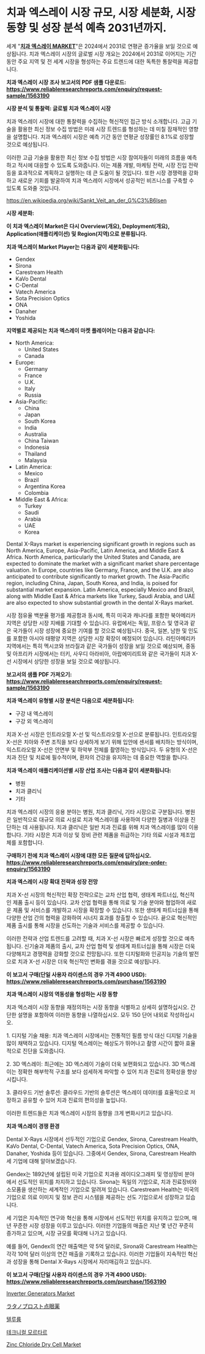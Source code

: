 <p><h1>치과 엑스레이 시장 규모, 시장 세분화, 시장 동향 및 성장 분석 예측 2031년까지.</h1></p><p>세계 "<strong><a href="https://www.reliableresearchreports.com/dental-x-rays-r1563190">치과 엑스레이 MARKET</a></strong>"은 2024에서 2031로 연평균 증가율을 보일 것으로 예상됩니다. 치과 엑스레이 시장의 글로벌 시장 개요는 2024에서 2031로 이어지는 기간 동안 주요 지역 및 전 세계 시장을 형성하는 주요 트렌드에 대한 독특한 통찰력을 제공합니다.</p>
<p><strong>치과 엑스레이 시장 조사 보고서의 PDF 샘플 다운로드: <a href="https://www.reliableresearchreports.com/enquiry/request-sample/1563190">https://www.reliableresearchreports.com/enquiry/request-sample/1563190</a></strong></p>
<p><strong>시장 분석 및 통찰력: 글로벌 치과 엑스레이 시장</strong></p>
<p><p>치과 엑스레이 시장에 대한 통찰력을 수집하는 혁신적인 접근 방식 소개합니다. 고급 기술을 활용한 최신 정보 수집 방법은 미래 시장 트렌드를 형성하는 데 미칠 잠재적인 영향을 설명합니다. 치과 엑스레이 시장은 예측 기간 동안 연평균 성장률인 8.1%로 성장할 것으로 예상됩니다.</p><p>이러한 고급 기술을 활용한 최신 정보 수집 방법은 시장 참여자들이 미래의 흐름을 예측하고 적시에 대응할 수 있도록 도와줍니다. 이는 제품 개발, 마케팅 전략, 시장 진입 전략 등을 효과적으로 계획하고 실행하는 데 큰 도움이 될 것입니다. 또한 시장 경쟁력을 강화하고 새로운 기회를 발굴하여 치과 엑스레이 시장에서 성공적인 비즈니스를 구축할 수 있도록 도와줄 것입니다.</p></p>
<p><a href="%7CAUTHORITHY_DOMAIN_URL%7C">https://en.wikipedia.org/wiki/Sankt_Veit_an_der_G%C3%B6lsen</a></p>
<p><strong>시장 세분화:</strong></p>
<p><strong>이 치과 엑스레이 Market은 다시 Overview(개요), Deployment(개요), Application(애플리케이션) 및 Region(지역)으로 분류됩니다.</strong></p>
<p><strong>치과 엑스레이 Market Player는 다음과 같이 세분화됩니다:</strong></p>
<p><ul><li>Gendex</li><li>Sirona</li><li>Carestream Health</li><li>KaVo Dental</li><li>C-Dental</li><li>Vatech America</li><li>Sota Precision Optics</li><li>ONA</li><li>Danaher</li><li>Yoshida</li></ul></p>
<p><strong>지역별로 제공되는 치과 엑스레이 마켓 플레이어는 다음과 같습니다:</strong></p>
<p><ul>
    <li>
        North America:
        <ul>
            <li>United States</li>
            <li>Canada</li>
        </ul>
    </li>
    <li>
        Europe:
        <ul>
            <li>Germany</li>
            <li>France</li>
            <li>U.K.</li>
            <li>Italy</li>
            <li>Russia</li>
        </ul>
    </li>
    <li>
        Asia-Pacific:
        <ul>
            <li>China</li>
            <li>Japan</li>
            <li>South Korea</li>
            <li>India</li>
            <li>Australia</li>
            <li>China Taiwan</li>
            <li>Indonesia</li>
            <li>Thailand</li>
            <li>Malaysia</li>
        </ul>
    </li>
    <li>
        Latin America:
        <ul>
            <li>Mexico</li>
            <li>Brazil</li>
            <li>Argentina Korea</li>
            <li>Colombia</li>
        </ul>
    </li>
    <li>
        Middle East & Africa:
        <ul>
            <li>Turkey</li>
            <li>Saudi</li>
            <li>Arabia</li>
            <li>UAE</li>
            <li>Korea</li>
        </ul>
    </li>
    </ul></p>
<p><p>Dental X-Rays market is experiencing significant growth in regions such as North America, Europe, Asia-Pacific, Latin America, and Middle East & Africa. North America, particularly the United States and Canada, are expected to dominate the market with a significant market share percentage valuation. In Europe, countries like Germany, France, and the U.K. are also anticipated to contribute significantly to market growth. The Asia-Pacific region, including China, Japan, South Korea, and India, is poised for substantial market expansion. Latin America, especially Mexico and Brazil, along with Middle East & Africa markets like Turkey, Saudi Arabia, and UAE are also expected to show substantial growth in the dental X-Rays market. </p><p>시장 점유율 백분율 평가를 제공함과 동시에, 특히 미국과 캐나다를 포함한 북아메리카 지역은 상당한 시장 지배를 기대할 수 있습니다. 유럽에서는 독일, 프랑스 및 영국과 같은 국가들이 시장 성장에 중요한 기여를 할 것으로 예상됩니다. 중국, 일본, 남한 및 인도를 포함한 아시아 태평양 지역은 상당한 시장 확장이 예정되어 있습니다. 라틴아메리카 지역에서는 특히 멕시코와 브라질과 같은 국가들이 성장을 보일 것으로 예상되며, 중동 및 아프리카 시장에서는 터키, 사우디 아라비아, 아랍에미리트와 같은 국가들이 치과 X-선 시장에서 상당한 성장을 보일 것으로 예상됩니다.</p></p>
<p><strong>보고서의 샘플 PDF 가져오기: <a href="https://www.reliableresearchreports.com/enquiry/request-sample/1563190">https://www.reliableresearchreports.com/enquiry/request-sample/1563190</a></strong></p>
<p><strong>치과 엑스레이 유형별 시장 분석은 다음으로 세분화됩니다:</strong></p>
<p><ul><li>구강 내 엑스레이</li><li>구강 외 엑스레이</li></ul></p>
<p><p>치과 X-선 시장은 인트라오럴 X-선 및 익스트라오럴 X-선으로 분류됩니다. 인트라오럴 X-선은 치아와 주변 조직을 보다 상세하게 보기 위해 입안에 센서를 배치하는 방식이며, 익스트라오럴 X-선은 안면부 및 하악부 전체를 촬영하는 방식입니다. 두 유형의 X-선은 치과 진단 및 치료에 필수적이며, 환자의 건강을 유지하는 데 중요한 역할을 합니다.</p></p>
<p><strong>치과 엑스레이 애플리케이션별 시장 산업 조사는 다음과 같이 세분화됩니다:</strong></p>
<p><ul><li>병원</li><li>치과 클리닉</li><li>기타</li></ul></p>
<p><p>치과 엑스레이 시장의 응용 분야는 병원, 치과 클리닉, 기타 시장으로 구분됩니다. 병원은 일반적으로 대규모 의료 시설로 치과 엑스레이를 사용하여 다양한 질병과 이상을 진단하는 데 사용됩니다. 치과 클리닉은 일반 치과 진료를 위해 치과 엑스레이를 많이 이용합니다. 기타 시장은 치과 이상 및 장비 관련 제품을 취급하는 기타 의료 시설과 제조업체를 포함합니다.</p></p>
<p><strong>구매하기 전에 치과 엑스레이 시장에 대한 모든 질문에 답하십시오. <a href="https://www.reliableresearchreports.com/enquiry/pre-order-enquiry/1563190">https://www.reliableresearchreports.com/enquiry/pre-order-enquiry/1563190</a></strong></p>
<p><strong>치과 엑스레이 시장 확대 전략과 성장 전망</strong></p>
<p><p>치과 X-선 시장의 혁신적인 확장 전략으로는 교차 산업 협력, 생태계 파트너십, 혁신적인 제품 출시 등이 있습니다. 교차 산업 협력을 통해 의료 및 기술 분야와 협업하여 새로운 제품 및 서비스를 개발하고 시장을 확장할 수 있습니다. 또한 생태계 파트너십을 통해 다양한 산업 간의 협력을 강화하여 시너지 효과를 창출할 수 있습니다. 끝으로 혁신적인 제품 출시를 통해 시장을 선도하는 기술과 서비스를 제공할 수 있습니다.</p><p>이러한 전략과 산업 트렌드를 고려할 때, 치과 X-선 시장은 빠르게 성장할 것으로 예측됩니다. 신기술과 제품의 출시, 교차 산업 협력 및 생태계 파트너십을 통해 시장은 더욱 다양해지고 경쟁력을 강화할 것으로 전망됩니다. 또한 디지털화와 인공지능 기술의 발전으로 치과 X-선 시장은 더욱 혁신적인 변화를 겪을 것으로 예상됩니다.</p></p>
<p><strong>이 보고서 구매(단일 사용자 라이센스의 경우 가격 4900 USD): <a href="https://www.reliableresearchreports.com/purchase/1563190">https://www.reliableresearchreports.com/purchase/1563190</a></strong></p>
<p><strong>치과 엑스레이 시장의 역동성을 형성하는 시장 동향</strong></p>
<p><p>치과 엑스레이 시장 동향을 재정의하는 시장 동향을 식별하고 상세히 설명하십시오. 간단한 설명을 포함하여 이러한 동향을 나열하십시오. 모두 150 단어 내외로 작성하십시오.</p><p>1. 디지털 기술 채용: 치과 엑스레이 시장에서는 전통적인 필름 방식 대신 디지털 기술을 많이 채택하고 있습니다. 디지털 엑스레이는 해상도가 뛰어나고 촬영 시간이 짧아 효율적으로 진단을 도와줍니다.</p><p>2. 3D 엑스레이: 최근에는 3D 엑스레이 기술이 더욱 보편화되고 있습니다. 3D 엑스레이는 정확한 해부학적 구조를 보다 섬세하게 파악할 수 있어 치과 진료의 정확성을 향상시킵니다.</p><p>3. 클라우드 기반 솔루션: 클라우드 기반의 솔루션은 엑스레이 데이터를 효율적으로 저장하고 공유할 수 있어 치과 진료의 편의성을 높입니다.</p><p>이러한 트렌드들은 치과 엑스레이 시장의 동향을 크게 변화시키고 있습니다.</p></p>
<p><strong>치과 엑스레이 경쟁 환경</strong></p>
<p><p>Dental X-Rays 시장에서 선두적인 기업으로 Gendex, Sirona, Carestream Health, KaVo Dental, C-Dental, Vatech America, Sota Precision Optics, ONA, Danaher, Yoshida 등이 있습니다. 그중에서 Gendex, Sirona, Carestream Health 세 기업에 대해 알아보겠습니다.</p><p>Gendex는 1892년에 설립된 미국 기업으로 치과용 레이디오그래피 및 영상장비 분야에서 선도적인 위치를 차지하고 있습니다. Sirona는 독일의 기업으로, 치과 진료장비와 소모품을 생산하는 세계적인 기업으로 알려져 있습니다. Carestream Health는 미국의 기업으로 의료 이미지 및 정보 관리 시스템을 제공하는 선도 기업으로서 성장하고 있습니다.</p><p>세 기업은 지속적인 연구와 혁신을 통해 시장에서 선도적인 위치를 유지하고 있으며, 매년 꾸준한 시장 성장을 이루고 있습니다. 이러한 기업들의 매출은 지난 몇 년간 꾸준히 증가하고 있으며, 시장 규모를 확대해 나가고 있습니다.</p><p>예를 들어, Gendex의 연간 매출액은 약 5억 달러로, Sirona와 Carestream Health는 각각 10억 달러 이상의 연간 매출을 기록하고 있습니다. 이러한 기업들이 지속적인 혁신과 성장을 통해 Dental X-Rays 시장에서 자리매김하고 있습니다.</p></p>
<p><strong>이 보고서 구매(단일 사용자 라이센스의 경우 가격 4900 USD): <a href="https://www.reliableresearchreports.com/purchase/1563190">https://www.reliableresearchreports.com/purchase/1563190</a></strong></p>
<p><p><a href="https://www.linkedin.com/pulse/global-inverter-generators-market-opportunities-forecast-edw7e?trackingId=u4BL3fSLSH2zuq12aGbN9g%3D%3D">Inverter Generators Market</a></p><p><a href="https://medium.com/@novastamm2023/2024%E5%B9%B4%E3%81%8B%E3%82%892031%E5%B9%B4%E3%81%BE%E3%81%A7%E3%81%AE12-3-cagr%E3%81%A7%E6%8B%A1%E5%A4%A7%E3%81%97%E3%81%A6%E3%81%84%E3%82%8B%E3%83%A9%E3%82%BF%E3%83%8E%E3%83%97%E3%83%AD%E3%82%B9%E3%83%88%E7%82%B9%E7%9C%BC%E8%96%AC%E5%B8%82%E5%A0%B4%E3%81%AE%E8%A6%8F%E6%A8%A1%E3%81%AB%E9%96%A2%E3%81%99%E3%82%8B%E6%B4%9E%E5%AF%9F-efda3a6c916d">ラタノプロスト点眼薬</a></p><p><a href="https://medium.com/@derrickmafrks96745/%ED%85%94%EB%A3%A8%EB%A5%A8-%EC%8B%9C%EC%9E%A5-%EA%B7%9C%EB%AA%A8-%EC%A0%90%EC%9C%A0%EC%9C%A8-%EB%B0%8F-%ED%8A%B8%EB%A0%8C%EB%93%9C-%EB%B6%84%EC%84%9D-%EB%B3%B4%EA%B3%A0%EC%84%9C-%EC%A0%9C%ED%92%88-%EC%88%9C%EC%88%98-%ED%85%94%EB%A3%A8%EB%A5%A8-%ED%85%94%EB%A3%A8%EB%9D%BC%EC%9D%B4%EB%93%9C-%EB%B0%8F-%EC%84%B8%EA%B7%B8%EB%A8%BC%ED%8A%B8-%EC%98%88%EC%B8%A1-2024-2031-f55eea32d0ae">텔루륨</a></p><p><a href="https://medium.com/@czbtzkwc9/%EA%B8%B0%EC%88%A0-%EC%84%9D%ED%9A%8C%EC%A0%9C-%EC%8B%9C%EC%9E%A5-%EC%A1%B0%EC%82%AC-%EB%B0%8F-%EC%82%B0%EC%97%85-%EB%B0%9C%EC%A0%84-%EB%B0%8F-2031%EB%85%84%EA%B9%8C%EC%A7%80%EC%9D%98-%EC%98%88%EC%B8%A1-9af33b917d0b">테크니컬 모르타르</a></p><p><a href="https://www.linkedin.com/pulse/zinc-chloride-dry-cell-market-share-size-trends-industry-55kle?trackingId=0EsjJI8ITNWS6C4aXRcySw%3D%3D">Zinc Chloride Dry Cell Market</a></p></p>